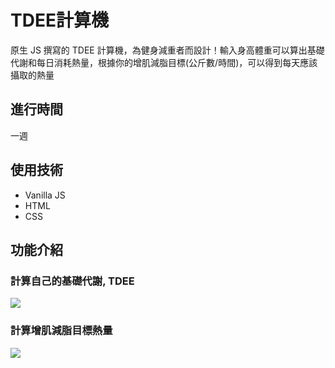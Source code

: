 # TDEE計算機
原生 JS 撰寫的 TDEE 計算機，為健身減重者而設計！輸入身高體重可以算出基礎代謝和每日消耗熱量，根據你的增肌減脂目標(公斤數/時間)，可以得到每天應該攝取的熱量

## 進行時間
一週

## 使用技術
* Vanilla JS
* HTML
* CSS

## 功能介紹

### 計算自己的基礎代謝, TDEE
![](https://i.imgur.com/4SgRWxI.gif)

### 計算增肌減脂目標熱量
![](https://i.imgur.com/0idhMs8.gif)

